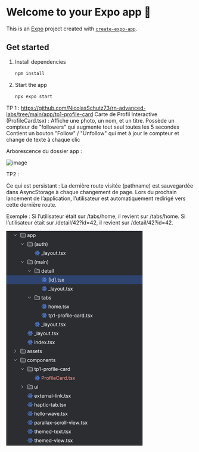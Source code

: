 # Welcome to your Expo app 👋

This is an [Expo](https://expo.dev) project created with [`create-expo-app`](https://www.npmjs.com/package/create-expo-app).

## Get started

1. Install dependencies

   ```bash
   npm install
   ```

2. Start the app

   ```bash
   npx expo start
   ```


TP 1 : 
https://github.com/NicolasSchutz73/rn-advanced-labs/tree/main/app/tp1-profile-card
Carte de Profil Interactive (ProfileCard.tsx) :
Affiche une photo, un nom, et un titre.
Possède un compteur de "followers" qui augmente tout seul toutes les 5 secondes
Contient un bouton "Follow" / "Unfollow" qui met à jour le compteur et change de texte à chaque clic

Arborescence du dossier app : 

<img width="267" height="343" alt="image" src="https://github.com/user-attachments/assets/a64ee8d8-a553-4b3f-a0b2-e8321d550a22" />

TP2 : 

Ce qui est persistant :
La dernière route visitée (pathname) est sauvegardée dans AsyncStorage à chaque changement de page.
Lors du prochain lancement de l’application, l’utilisateur est automatiquement redirigé vers cette dernière route.

Exemple :
Si l’utilisateur était sur /tabs/home, il revient sur /tabs/home.
Si l’utilisateur était sur /detail/42?id=42, il revient sur /detail/42?id=42.

![img.png](img.png)


